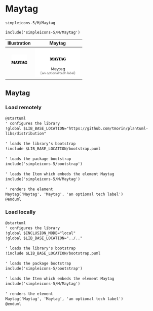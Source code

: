 # Maytag


```text
simpleicons-5/M/Maytag
```

```text
include('simpleicons-5/M/Maytag')
```



| Illustration | Maytag |
| :---: | :---: |
| ![illustration for Illustration](../../simpleicons-5/M/Maytag.png) | ![illustration for Maytag](../../simpleicons-5/M/Maytag.Local.png) |




## Maytag

### Load remotely
```plantuml
@startuml
' configures the library
!global $LIB_BASE_LOCATION="https://github.com/tmorin/plantuml-libs/distribution"

' loads the library's bootstrap
!include $LIB_BASE_LOCATION/bootstrap.puml

' loads the package bootstrap
include('simpleicons-5/bootstrap')

' loads the Item which embeds the element Maytag
include('simpleicons-5/M/Maytag')

' renders the element
Maytag('Maytag', 'Maytag', 'an optional tech label')
@enduml
```

### Load locally
```plantuml
@startuml
' configures the library
!global $INCLUSION_MODE="local"
!global $LIB_BASE_LOCATION="../.."

' loads the library's bootstrap
!include $LIB_BASE_LOCATION/bootstrap.puml

' loads the package bootstrap
include('simpleicons-5/bootstrap')

' loads the Item which embeds the element Maytag
include('simpleicons-5/M/Maytag')

' renders the element
Maytag('Maytag', 'Maytag', 'an optional tech label')
@enduml
```

